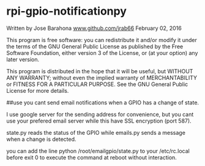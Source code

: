 rpi-gpio-notificationpy
====================

Written by Jose Barahona
www.github.com/jrab66
February 02, 2016

This program is free software: you can redistribute it and/or modify it under the terms of the
 GNU General Public License as published by the Free Software Foundation, either version 3 of the License, or (at your option) any later version.

This program is distributed in the hope that it will be useful,
but WITHOUT ANY WARRANTY; without even the implied warranty of
MERCHANTABILITY or FITNESS FOR A PARTICULAR PURPOSE.  See the
GNU General Public License for more details.


##use
you cant send email notifications when a GPIO has a change of state.

I use google server for the sending address for convenience, but you cant use
your prefered email server while this have SSL encryption (port 587).

state.py reads the status of the GPIO while emails.py sends a message when a change is detected.

you can add the line python /root/emailgpio/state.py to your  /etc/rc.local before exit 0 to execute the command at reboot without interaction.
